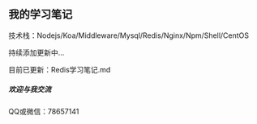 ## 我的学习笔记
技术栈：Nodejs/Koa/Middleware/Mysql/Redis/Nginx/Npm/Shell/CentOS

持续添加更新中...

目前已更新：Redis学习笔记.md

##### 欢迎与我交流
QQ或微信：78657141
